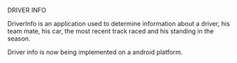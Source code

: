 DRIVER INFO

DriverInfo is an application used to determine information about a driver, his team mate, his car, the most recent
track raced and his standing in the season.

Driver info is now being implemented on a android platform.
